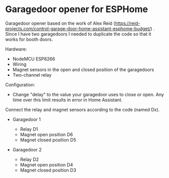 # Garagedoor opener for ESPHome
Garagedoor opener based on the work of Alex Reid (https://reid-projects.com/control-garage-door-home-assistant-esphome-budget/) . 
Since I have two garagedoors I needed to duplicate the code so that it works for booth doors.

Hardware:
- NodeMCU ESP8266
- Wiring
- Magnet sensors in the open and closed position of the garagedoors
- Two-channel relay

Configuration:
- Change "delay" to the value your garagedoor uses to close or open. Any time over this limit results in error in Home Assistant.

Connect the relay and magnet sensors according to the code (named Dx).
- Garagedoor 1
  - Relay D1
  - Magnet open position D6
  - Magnet closed position D5

- Garagedoor 2
  - Relay D2
  - Magnet open position D4
  - Magnet closed position D3
